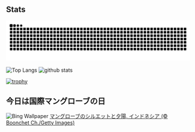 ## Stats
<picture>
  <source media="(prefers-color-scheme: dark)" srcset="https://raw.githubusercontent.com/ba230t/ba230t/output/github-contribution-grid-snake-dark.svg">
  <source media="(prefers-color-scheme: light)" srcset="https://raw.githubusercontent.com/ba230t/ba230t/output/github-contribution-grid-snake.svg">
  <img alt="github contribution grid snake animation" src="https://raw.githubusercontent.com/ba230t/ba230t/output/github-contribution-grid-snake.svg">
</picture>

<p align="left">
  <img alt="Top Langs" height="150px" src="https://github-readme-stats.vercel.app/api/top-langs/?username=ba230t&layout=compact&theme=transparent" />
  <img alt="github stats" height="150px" src="https://github-readme-stats.vercel.app/api?username=ba230t&theme=transparent" />
</p>

[![trophy](https://github-profile-trophy.vercel.app/?username=ba230t&theme=transparent&column=7)](https://github.com/ryo-ma/github-profile-trophy)


<!-- Bing Wallpaper Start -->
## 今日は国際マングローブの日
![Bing Wallpaper](https://www.bing.com/th?id=OHR.MangroveTwilight_JA-JP9462938836_1920x1080.jpg&rf=LaDigue_1920x1080.jpg&pid=hp)
[マングローブのシルエットと夕陽, インドネシア (© Boonchet Ch./Getty Images)](https://www.bing.com/search?q=%E3%82%B9%E3%83%B3%E3%83%90%E5%B3%B6%E3%81%AE%E3%83%AF%E3%83%A9%E3%82%AD%E3%83%AA%E6%B5%B7%E5%B2%B8&form=hpcapt&filters=HpDate%3a%2220250725_1500%22)
<!-- Bing Wallpaper End -->
